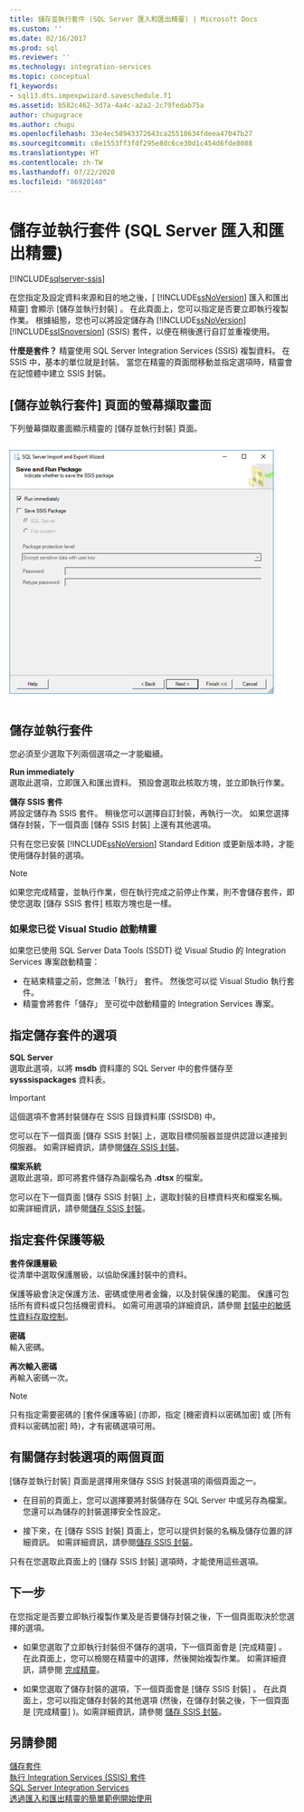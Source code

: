 ```yaml
---
title: 儲存並執行套件 (SQL Server 匯入和匯出精靈) | Microsoft Docs
ms.custom: ''
ms.date: 02/16/2017
ms.prod: sql
ms.reviewer: ''
ms.technology: integration-services
ms.topic: conceptual
f1_keywords:
- sql13.dts.impexpwizard.saveschedule.f1
ms.assetid: b582c462-3d7a-4a4c-a2a2-2c79fedab75a
author: chugugrace
ms.author: chugu
ms.openlocfilehash: 33e4ec58943372643ca25518634fdeea47047b27
ms.sourcegitcommit: c8e1553ff3fdf295e8dc6ce30d1c454d6fde8088
ms.translationtype: HT
ms.contentlocale: zh-TW
ms.lasthandoff: 07/22/2020
ms.locfileid: "86920140"
---
```

# <a name="save-and-run-package-sql-server-import-and-export-wizard"></a>儲存並執行套件 (SQL Server 匯入和匯出精靈)

[!INCLUDE[sqlserver-ssis](../../includes/applies-to-version/sqlserver-ssis.md)]


  在您指定及設定資料來源和目的地之後，[ [!INCLUDE[ssNoVersion](../../includes/ssnoversion-md.md)] 匯入和匯出精靈] 會顯示 [儲存並執行封裝]  。 在此頁面上，您可以指定是否要立即執行複製作業。 根據組態，您也可以將設定儲存為 [!INCLUDE[ssNoVersion](../../includes/ssnoversion-md.md)] [!INCLUDE[ssISnoversion](../../includes/ssisnoversion-md.md)] (SSIS) 套件，以便在稍後進行自訂並重複使用。
  
**什麼是套件？** 精靈使用 SQL Server Integration Services (SSIS) 複製資料。 在 SSIS 中，基本的單位就是封裝。 當您在精靈的頁面間移動並指定選項時，精靈會在記憶體中建立 SSIS 封裝。
  
## <a name="screen-shot-of-the-save-and-run-package-page"></a>[儲存並執行套件] 頁面的螢幕擷取畫面  
下列螢幕擷取畫面顯示精靈的 [儲存並執行封裝]  頁面。 
   
![[匯入和匯出精靈] 的 [儲存並執行套件] 頁面](../../integration-services/import-export-data/media/save-and-run.png "[匯入和匯出精靈] 的 [儲存並執行套件] 頁面") 
  
## <a name="run-and-save-the-package"></a>儲存並執行套件 
 您必須至少選取下列兩個選項之一才能繼續。  
  
 **Run immediately**  
 選取此選項，立即匯入和匯出資料。 預設會選取此核取方塊，並立即執行作業。
  
 **儲存 SSIS 套件**  
 將設定儲存為 SSIS 套件。 稍後您可以選擇自訂封裝，再執行一次。 如果您選擇儲存封裝，下一個頁面 [儲存 SSIS 封裝]  上還有其他選項。
 
只有在您已安裝 [!INCLUDE[ssNoVersion](../../includes/ssnoversion-md.md)] Standard Edition 或更新版本時，才能使用儲存封裝的選項。   
  
> [!NOTE]
> 如果您完成精靈，並執行作業，但在執行完成之前停止作業，則不會儲存套件，即使您選取 [儲存 SSIS 套件]  核取方塊也是一樣。  

### <a name="if-you-started-the-wizard-from-visual-studio"></a>如果您已從 Visual Studio 啟動精靈
如果您已使用 SQL Server Data Tools (SSDT) 從 Visual Studio 的 Integration Services 專案啟動精靈：
-   在結束精靈之前，您無法「執行」  套件。 然後您可以從 Visual Studio 執行套件。
-   精靈會將套件「儲存」  至可從中啟動精靈的 Integration Services 專案。

## <a name="specify-options-for-saving-the-package"></a>指定儲存套件的選項
**SQL Server**  
 選取此選項，以將 **msdb** 資料庫的 SQL Server 中的套件儲存至 **sysssispackages** 資料表。
 
> [!IMPORTANT]
> 這個選項不會將封裝儲存在 SSIS 目錄資料庫 (SSISDB) 中。  

 您可以在下一個頁面 [儲存 SSIS 封裝]  上，選取目標伺服器並提供認證以連接到伺服器。 如需詳細資訊，請參閱[儲存 SSIS 封裝](../../integration-services/import-export-data/save-ssis-package-sql-server-import-and-export-wizard.md)。  
  
 **檔案系統**  
 選取此選項，即可將套件儲存為副檔名為 **.dtsx** 的檔案。  
  
 您可以在下一個頁面 [儲存 SSIS 封裝]  上，選取封裝的目標資料夾和檔案名稱。 如需詳細資訊，請參閱[儲存 SSIS 封裝](../../integration-services/import-export-data/save-ssis-package-sql-server-import-and-export-wizard.md)。  
 
 ## <a name="specify-the-package-protection-level"></a>指定套件保護等級
 **套件保護層級**  
 從清單中選取保護層級，以協助保護封裝中的資料。  
  
 保護等級會決定保護方法、密碼或使用者金鑰，以及封裝保護的範圍。 保護可包括所有資料或只包括機密資料。 如需可用選項的詳細資訊，請參閱 [封裝中的敏感性資料存取控制](../../integration-services/security/access-control-for-sensitive-data-in-packages.md)。  
  
 **密碼**  
 輸入密碼。  
  
 **再次輸入密碼**  
 再輸入密碼一次。  
  
> [!NOTE]
> 只有指定需要密碼的 [套件保護等級]  (亦即，指定 [機密資料以密碼加密]  或 [所有資料以密碼加密]  時)，才有密碼選項可用。  

## <a name="about-the-two-pages-of-options-for-saving-the-package"></a>有關儲存封裝選項的兩個頁面  
 [儲存並執行封裝]  頁面是選擇用來儲存 SSIS 封裝選項的兩個頁面之一。  
  
-   在目前的頁面上，您可以選擇要將封裝儲存在 SQL Server 中或另存為檔案。 您還可以為儲存的封裝選擇安全性設定。  
  
-   接下來，在 [儲存 SSIS 封裝]  頁面上，您可以提供封裝的名稱及儲存位置的詳細資訊。 如需詳細資訊，請參閱[儲存 SSIS 封裝](../../integration-services/import-export-data/save-ssis-package-sql-server-import-and-export-wizard.md)。  
  
 只有在您選取此頁面上的 [儲存 SSIS 封裝]  選項時，才能使用這些選項。  
  
## <a name="whats-next"></a>下一步  
 在您指定是否要立即執行複製作業及是否要儲存封裝之後，下一個頁面取決於您選擇的選項。  
  
-   如果您選取了立即執行封裝但不儲存的選項，下一個頁面會是 [完成精靈]  。 在此頁面上，您可以檢閱在精靈中的選擇，然後開始複製作業。 如需詳細資訊，請參閱 [完成精靈](../../integration-services/import-export-data/complete-the-wizard-sql-server-import-and-export-wizard.md)。  
  
-   如果您選取了儲存封裝的選項，下一個頁面會是 [儲存 SSIS 封裝]  。 在此頁面上，您可以指定儲存封裝的其他選項 (然後，在儲存封裝之後，下一個頁面是 [完成精靈]  )。如需詳細資訊，請參閱 [儲存 SSIS 封裝](../../integration-services/import-export-data/save-ssis-package-sql-server-import-and-export-wizard.md)。  
  
## <a name="see-also"></a>另請參閱  
[儲存套件](../../integration-services/save-packages.md)  
[執行 Integration Services (SSIS) 套件](../../integration-services/packages/run-integration-services-ssis-packages.md)  
[SQL Server Integration Services](../../integration-services/sql-server-integration-services.md)  
[透過匯入和匯出精靈的簡單範例開始使用](../../integration-services/import-export-data/get-started-with-this-simple-example-of-the-import-and-export-wizard.md)

  

